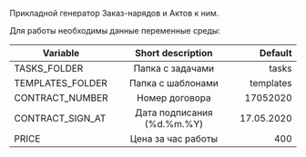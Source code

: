 Прикладной генератор Заказ-нарядов и Актов к ним.

Для работы необходимы данные переменные среды:

| Variable        | Short description | Default |
| ------------- |:-------------:| -----:|
| TASKS_FOLDER      | Папка с задачами | tasks |
| TEMPLATES_FOLDER      | Папка с шаблонами |   templates |
| CONTRACT_NUMBER | Номер договора | 17052020 |
| CONTRACT_SIGN_AT | Дата подписания (%d.%m.%Y) | 17.05.2020 |
| PRICE | Цена за час работы | 400 |
